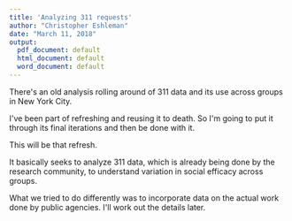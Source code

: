 ```yaml
---
title: 'Analyzing 311 requests' 
author: "Christopher Eshleman"
date: "March 11, 2018"
output:
  pdf_document: default
  html_document: default
  word_document: default
---
```


There's an old analysis rolling around of 311 data and its use across groups in New York City. 

I've been part of refreshing and reusing it to death. So I'm going to put it through its final iterations and then be done with it. 

This will be that refresh. 

It basically seeks to analyze 311 data, which is already being done by the research community, to understand variation in social efficacy across groups. 

What we tried to do differently was to incorporate data on the actual work done by public agencies. I'll work out the details later.
